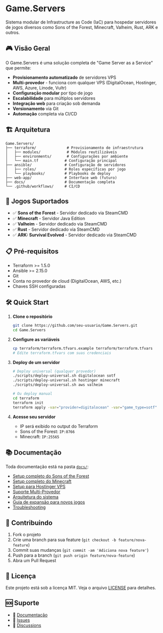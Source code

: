 # Game.Servers

Sistema modular de Infrastructure as Code (IaC) para hospedar servidores de jogos diversos como Sons of the Forest, Minecraft, Valheim, Rust, ARK e outros.

## 🎮 Visão Geral

O Game.Servers é uma solução completa de "Game Server as a Service" que permite:

- **Provisionamento automatizado** de servidores VPS
- **Multi-provedor** - funciona com qualquer VPS (DigitalOcean, Hostinger, AWS, Azure, Linode, Vultr)
- **Configuração modular** por tipo de jogo
- **Escalabilidade** para múltiplos servidores
- **Integração web** para criação sob demanda
- **Versionamento** via Git
- **Automação** completa via CI/CD

## 🏗️ Arquitetura

```
Game.Servers/
├── terraform/              # Provisionamento de infraestrutura
│   ├── modules/            # Módulos reutilizáveis
│   ├── environments/       # Configurações por ambiente
│   └── main.tf            # Configuração principal
├── ansible/               # Configuração de servidores
│   ├── roles/             # Roles específicas por jogo
│   └── playbooks/         # Playbooks de deploy
├── web-app/               # Interface web (futuro)
├── docs/                  # Documentação completa
└── .github/workflows/     # CI/CD
```

## 🚀 Jogos Suportados

- ✅ **Sons of the Forest** - Servidor dedicado via SteamCMD
- ✅ **Minecraft** - Servidor Java Edition
- ✅ **Valheim** - Servidor dedicado via SteamCMD
- ✅ **Rust** - Servidor dedicado via SteamCMD
- ✅ **ARK: Survival Evolved** - Servidor dedicado via SteamCMD

## 📋 Pré-requisitos

- Terraform >= 1.5.0
- Ansible >= 2.15.0
- Git
- Conta no provedor de cloud (DigitalOcean, AWS, etc.)
- Chaves SSH configuradas

## 🛠️ Quick Start

1. **Clone o repositório**
   ```bash
   git clone https://github.com/seu-usuario/Game.Servers.git
   cd Game.Servers
   ```

2. **Configure as variáveis**
   ```bash
   cp terraform/terraform.tfvars.example terraform/terraform.tfvars
   # Edite terraform.tfvars com suas credenciais
   ```

3. **Deploy de um servidor**
   ```bash
   # Deploy universal (qualquer provedor)
   ./scripts/deploy-universal.sh digitalocean sotf
   ./scripts/deploy-universal.sh hostinger minecraft
   ./scripts/deploy-universal.sh aws valheim
   
   # Ou deploy manual
   cd terraform
   terraform init
   terraform apply -var="provider=digitalocean" -var="game_type=sotf"
   ```

4. **Acesse seu servidor**
   - IP será exibido no output do Terraform
   - Sons of the Forest: `IP:8766`
   - Minecraft: `IP:25565`

## 📚 Documentação

Toda documentação está na pasta [`docs/`](./docs/):
- [Setup completo do Sons of the Forest](./docs/sotf-setup.md)
- [Setup completo do Minecraft](./docs/minecraft-setup.md)
- [Setup para Hostinger VPS](./docs/hostinger-setup.md)
- [Suporte Multi-Provedor](./docs/multi-provider-setup.md)
- [Arquitetura do sistema](./docs/architecture.md)
- [Guia de expansão para novos jogos](./docs/adding-games.md)
- [Troubleshooting](./docs/troubleshooting.md)

## 🤝 Contribuindo

1. Fork o projeto
2. Crie uma branch para sua feature (`git checkout -b feature/nova-feature`)
3. Commit suas mudanças (`git commit -am 'Adiciona nova feature'`)
4. Push para a branch (`git push origin feature/nova-feature`)
5. Abra um Pull Request

## 📄 Licença

Este projeto está sob a licença MIT. Veja o arquivo [LICENSE](LICENSE) para detalhes.

## 🆘 Suporte

- 📖 [Documentação](./docs/)
- 🐛 [Issues](https://github.com/seu-usuario/Game.Servers/issues)
- 💬 [Discussions](https://github.com/seu-usuario/Game.Servers/discussions)